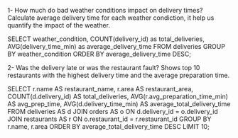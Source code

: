 1- How much do bad weather conditions impact on delivery times?
Calculate average delivery time for each weather condiction, it help us quantify the impact of the weather. 

SELECT 
    weather_condition, 
    COUNT(delivery_id) as total_deliveries, 
    AVG(delivery_time_min) as average_delivery_time
FROM
    deliveries
GROUP BY
    weather_condition
ORDER BY
    average_delivery_time DESC;

2- Was the delivery late or was the restaurant fault? 
Shows top 10 restaurants with the highest delivery time and the average preparation time. 

SELECT
    r.name AS restaurant_name,
    r.area AS restaurant_area,
    COUNT(d.delivery_id) AS total_deliveries,
    AVG(r.avg_preparation_time_min) AS avg_prep_time,
    AVG(d.delivery_time_min) AS average_total_delivery_time
FROM
    deliveries AS d
JOIN
    orders AS o ON d.delivery_id = o.delivery_id
JOIN
    restaurants AS r ON o.restaurant_id = r.restaurant_id
GROUP BY
    r.name, r.area
ORDER BY
    average_total_delivery_time DESC
LIMIT 10;

